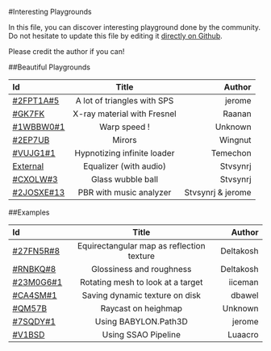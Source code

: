 #Interesting Playgrounds

In this file, you can discover interesting playground done by the community.
Do not hesitate to update this file by editing it [directly on Github](https://github.com/BabylonJS/Documentation/tree/master/content/generals/General).

Please credit the author if you can!

##Beautiful Playgrounds

| Id | Title | Author|
| :------------ |:---------------:| -----:|
| [#2FPT1A#5](http://www.babylonjs-playground.com/#2FPT1A#5) | A lot of triangles with SPS | jerome |
| [#GK7FK](http://www.babylonjs-playground.com/#GK7FK) | X-ray material with Fresnel | Raanan |
| [#1WBBW0#1](http://www.babylonjs-playground.com/#1WBBW0#1) | Warp speed ! | Unknown |
| [#2EP7UB](http://babylonjs-playground.azurewebsites.net/#2EP7UB) | Mirors | Wingnut |
| [#VUJG1#1](http://www.babylonjs-playground.com/#VUJG1#1) | Hypnotizing infinite loader | Temechon |
| [External](http://synergy-development.fr/equalonyzer/) | Equalizer (with audio) | Stvsynrj |
| [#CXOLW#3](http://www.babylonjs-playground.com/#CXOLW#3) | Glass wubble ball | Stvsynrj |
| [#2JOSXE#13](http://www.babylonjs-playground.com/#2JOSXE#13) | PBR with music analyzer | Stvsynrj & jerome |


##Examples

| Id | Title | Author|
| :------------ |:---------------:| -----:|
| [#27FN5R#8](http://www.babylonjs-playground.com/#27FN5R#8) | Equirectangular map as reflection texture | Deltakosh |
| [#RNBKQ#8](http://www.babylonjs-playground.com/#RNBKQ#8) | Glossiness and roughness | Deltakosh |
| [#23M0G6#1](http://www.babylonjs-playground.com/#23M0G6#1) | Rotating mesh to look at a target | iiceman |
| [#CA4SM#1](http://www.babylonjs-playground.com/#CA4SM#1) | Saving dynamic texture on disk | dbawel |
| [#QM57B](http://www.babylonjs-playground.com/#QM57B) | Raycast on heighmap | Unknown |
| [#7SQDY#1](http://www.babylonjs-playground.com/#7SQDY#1) | Using BABYLON.Path3D | jerome |
| [#V1BSD](http://www.babylonjs-playground.com/#V1BSD) | Using SSAO Pipeline | Luaacro |




